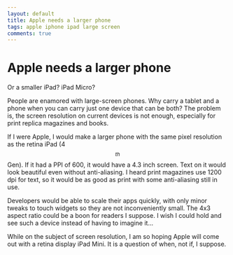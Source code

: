 ```yaml
---
layout: default
title: Apple needs a larger phone
tags: apple iphone ipad large screen
comments: true
---
```

# Apple needs a larger phone

Or a smaller iPad? iPad Micro?

People are enamored with large-screen phones. Why carry a tablet and a phone when you can carry just one device that can be both? The problem is, the screen resolution on current devices is not enough, especially for print replica magazines and books.

If I were Apple, I would make a larger phone with the same pixel resolution as the retina iPad (4$$^{th}$$ Gen). If it had a PPI of 600, it would have a 4.3 inch screen. Text on it would look beautiful even without anti-aliasing. I heard print magazines use 1200 dpi for text, so it would be as good as print with some anti-aliasing still in use.

Developers would be able to scale their apps quickly, with only minor tweaks to touch widgets so they are not inconveniently small. The 4x3 aspect ratio could be a boon for readers I suppose. I wish I could hold and see such a device instead of having to imagine it...

While on the subject of screen resolution, I am so hoping Apple will come out with a retina display iPad Mini. It is a question of when, not if, I suppose.
